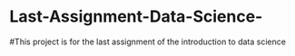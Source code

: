 # Last-Assignment-Data-Science-

#This project is for the last assignment of the introduction to data science
